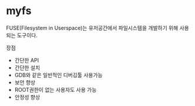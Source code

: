 # myfs

FUSE(Filesystem in Userspace)는 유저공간에서 파일시스템을 개발하기 위해 사용되는 도구이다.

<h>장점</h>
- 간단한 API
- 간단한 설치
- GDB와 같은 일반적인 디버깅툴 사용가능
- 보안 향상
- ROOT권한이 없는 사용자도 사용 가능
- 안정성 향상
